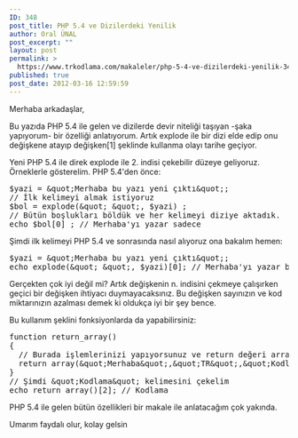 ```yaml
---
ID: 348
post_title: PHP 5.4 ve Dizilerdeki Yenilik
author: Oral ÜNAL
post_excerpt: ""
layout: post
permalink: >
  https://www.trkodlama.com/makaleler/php-5-4-ve-dizilerdeki-yenilik-348.html
published: true
post_date: 2012-03-16 12:59:59
---
```

Merhaba arkadaşlar,

Bu yazıda PHP 5.4 ile gelen ve dizilerde devir niteliği taşıyan -şaka yapıyorum- bir özelliği anlatıyorum. Artık explode ile bir dizi elde edip onu değişkene atayıp değişken[1] şeklinde kullanma olayı tarihe geçiyor.

Yeni PHP 5.4 ile direk explode ile 2. indisi çekebilir düzeye geliyoruz. Örneklerle gösterelim. PHP 5.4'den önce:

<pre class="lang:php decode:1 " >$yazi = &amp;quot;Merhaba bu yazı yeni &ccedil;ıktı&amp;quot;;
// İlk kelimeyi almak istiyoruz
$bol = explode(&amp;quot; &amp;quot;, $yazi) ;
// B&uuml;t&uuml;n boşlukları b&ouml;ld&uuml;k ve her kelimeyi diziye aktadık.
echo $bol[0] ; // Merhaba'yı yazar sadece</pre>

Şimdi ilk kelimeyi PHP 5.4 ve sonrasında nasıl alıyoruz ona bakalım hemen:

<pre class="lang:php decode:1 " >$yazi = &amp;quot;Merhaba bu yazı yeni &ccedil;ıktı&amp;quot;;
echo explode(&amp;quot; &amp;quot;, $yazi)[0]; // Merhaba'yı yazar buda</pre>

Gerçekten çok iyi değil mi? Artık değişkenin n. indisini çekmeye çalışırken geçici bir değişken ihtiyacı duymayacaksınız. Bu değişken sayınızın ve kod miktarınızın azalması demek ki oldukça iyi bir şey bence.

Bu kullanım şeklini fonksiyonlarda da yapabilirsiniz:

<pre class="lang:php decode:1 " >function return_array()
{
  // Burada işlemlerinizi yapıyorsunuz ve return değeri array oluyor..
  return array(&amp;quot;Merhaba&amp;quot;,&amp;quot;TR&amp;quot;,&amp;quot;Kodlama&amp;quot;);
}
// Şimdi &amp;quot;Kodlama&amp;quot; kelimesini &ccedil;ekelim
echo return_array()[2]; // Kodlama</pre>

PHP 5.4 ile gelen bütün özellikleri bir makale ile anlatacağım çok yakında.

Umarım faydalı olur, kolay gelsin